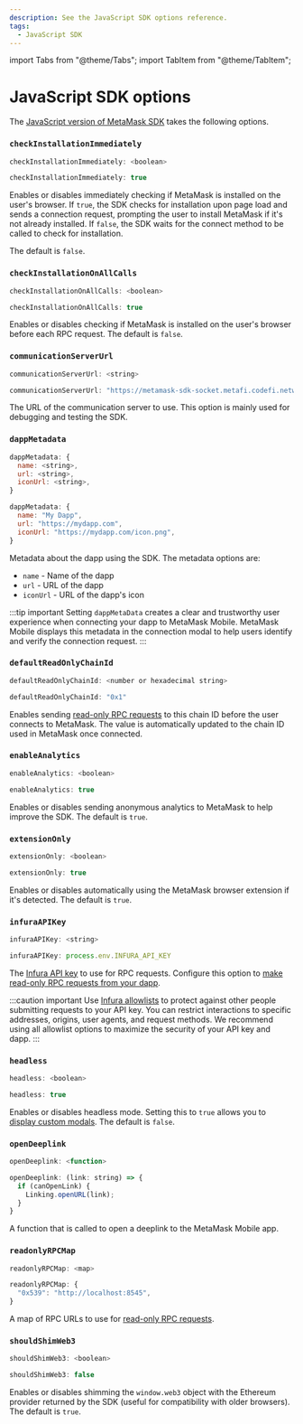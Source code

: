 ```yaml
---
description: See the JavaScript SDK options reference.
tags:
  - JavaScript SDK
---
```


import Tabs from "@theme/Tabs";
import TabItem from "@theme/TabItem";

# JavaScript SDK options

The [JavaScript version of MetaMask SDK](../connect/metamask-sdk/javascript/index.md) takes the
following options.

### `checkInstallationImmediately`

<Tabs>
<TabItem value="Syntax">

```javascript
checkInstallationImmediately: <boolean>
```

</TabItem>
<TabItem value="Example">

```javascript
checkInstallationImmediately: true
```

</TabItem>
</Tabs>

Enables or disables immediately checking if MetaMask is installed on the user's browser.
If `true`, the SDK checks for installation upon page load and sends a connection request, prompting
the user to install MetaMask if it's not already installed.
If `false`, the SDK waits for the connect method to be called to check for installation.

The default is `false`.

### `checkInstallationOnAllCalls`

<Tabs>
<TabItem value="Syntax">

```javascript
checkInstallationOnAllCalls: <boolean>
```

</TabItem>
<TabItem value="Example">

```javascript
checkInstallationOnAllCalls: true
```

</TabItem>
</Tabs>

Enables or disables checking if MetaMask is installed on the user's browser before each RPC request.
The default is `false`.

### `communicationServerUrl`

<Tabs>
<TabItem value="Syntax">

```javascript
communicationServerUrl: <string>
```

</TabItem>
<TabItem value="Example">

```javascript
communicationServerUrl: "https://metamask-sdk-socket.metafi.codefi.network/"
```

</TabItem>
</Tabs>

The URL of the communication server to use.
This option is mainly used for debugging and testing the SDK.

### `dappMetadata`

<Tabs>
<TabItem value="Syntax">

```javascript
dappMetadata: {
  name: <string>,
  url: <string>,
  iconUrl: <string>,
}
```

</TabItem>
<TabItem value="Example">

```javascript
dappMetadata: {
  name: "My Dapp",
  url: "https://mydapp.com",
  iconUrl: "https://mydapp.com/icon.png",
}
```

</TabItem>
</Tabs>

Metadata about the dapp using the SDK.
The metadata options are:

- `name` - Name of the dapp
- `url` - URL of the dapp
- `iconUrl` - URL of the dapp's icon

:::tip important
Setting `dappMetaData` creates a clear and trustworthy user experience when connecting your dapp to
MetaMask Mobile.
MetaMask Mobile displays this metadata in the connection modal to help users identify and verify the
connection request.
:::

### `defaultReadOnlyChainId`

<Tabs>
<TabItem value="Syntax">

```javascript
defaultReadOnlyChainId: <number or hexadecimal string>
```

</TabItem>
<TabItem value="Example">

```javascript
defaultReadOnlyChainId: "0x1"
```

</TabItem>
</Tabs>

Enables sending [read-only RPC requests](../how-to/javascript/make-read-only-requests.md) to
this chain ID before the user connects to MetaMask.
The value is automatically updated to the chain ID used in MetaMask once connected.

### `enableAnalytics`

<Tabs>
<TabItem value="Syntax">

```javascript
enableAnalytics: <boolean>
```

</TabItem>
<TabItem value="Example">

```javascript
enableAnalytics: true
```

</TabItem>
</Tabs>

Enables or disables sending anonymous analytics to MetaMask to help improve the SDK.
The default is `true`.

### `extensionOnly`

<Tabs>
<TabItem value="Syntax">

```javascript
extensionOnly: <boolean>
```

</TabItem>
<TabItem value="Example">

```javascript
extensionOnly: true
```

</TabItem>
</Tabs>

Enables or disables automatically using the MetaMask browser extension if it's detected.
The default is `true`.

### `infuraAPIKey`

<Tabs>
<TabItem value="Syntax">

```javascript
infuraAPIKey: <string>
```

</TabItem>
<TabItem value="Example">

```javascript
infuraAPIKey: process.env.INFURA_API_KEY
```

</TabItem>
</Tabs>

The [Infura API key](/developer-tools/dashboard/get-started/create-api) to
use for RPC requests.
Configure this option to [make read-only RPC requests from your dapp](../how-to/javascript/make-read-only-requests.md).

:::caution important
Use [Infura allowlists](https://docs.infura.io/networks/ethereum/how-to/secure-a-project/use-an-allowlist)
to protect against other people submitting requests to your API key.
You can restrict interactions to specific addresses, origins, user agents, and request methods.
We recommend using all allowlist options to maximize the security of your API key and dapp.
:::

### `headless`

<Tabs>
<TabItem value="Syntax">

```javascript
headless: <boolean>
```

</TabItem>
<TabItem value="Example">

```javascript
headless: true
```

</TabItem>
</Tabs>

Enables or disables headless mode.
Setting this to `true` allows you to [display custom modals](../how-to/javascript/display/custom-modals.md).
The default is `false`.

### `openDeeplink`

<Tabs>
<TabItem value="Syntax">

```javascript
openDeeplink: <function>
```

</TabItem>
<TabItem value="Example">

```javascript
openDeeplink: (link: string) => {
  if (canOpenLink) {
    Linking.openURL(link);
  }
}
```

</TabItem>
</Tabs>

A function that is called to open a deeplink to the MetaMask Mobile app.

### `readonlyRPCMap`

<Tabs>
<TabItem value="Syntax">

```javascript
readonlyRPCMap: <map>
```

</TabItem>
<TabItem value="Example">

```javascript
readonlyRPCMap: {
  "0x539": "http://localhost:8545",
}
```

</TabItem>
</Tabs>

A map of RPC URLs to use for [read-only RPC requests](../how-to/javascript/make-read-only-requests.md).

### `shouldShimWeb3`

<Tabs>
<TabItem value="Syntax">

```javascript
shouldShimWeb3: <boolean>
```

</TabItem>
<TabItem value="Example">

```javascript
shouldShimWeb3: false
```

</TabItem>
</Tabs>

Enables or disables shimming the `window.web3` object with the Ethereum provider returned by the SDK
(useful for compatibility with older browsers).
The default is `true`.
